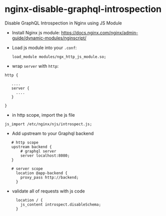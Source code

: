 # nginx-disable-graphql-introspection
Disable GraphQL Introspection in Nginx using JS Module

* Install Nginx js module: https://docs.nginx.com/nginx/admin-guide/dynamic-modules/nginscript/
* Load js module into your `.conf`:

  ```
  load_module modules/ngx_http_js_module.so;
  ```
  
 * wrap `server` with `http`:
 
 ```
 http {

    ....
    server {
      ....
    }

 }
 ```
 
 * in http scope, import the js file
 ```
 js_import /etc/nginx/njs/introspect.js;
 ```
 
 * Add upstream to your Graphql backend
 
 ```
    # http scope
    upstream backend {
	    # graphql server
        server localhost:8080;
    }
    
    # server scope
      location @app-backend {
        proxy_pass http://backend;
      }
 ```
 
 * validate all of requests with js code
 
 ```
      location / {
        js_content introspect.disableSchema;
      }
 ```
